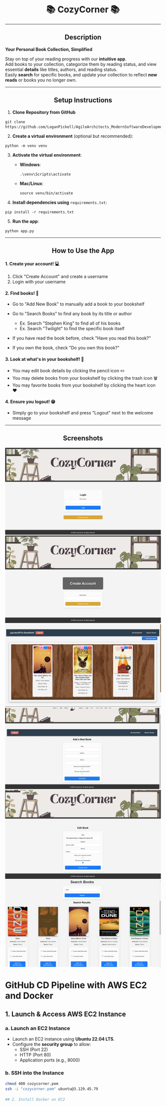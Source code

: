 # <h1 align="center">📚 CozyCorner 📚</h1>

---

## <h2 align="center"> Description </h2>

**Your Personal Book Collection, Simplified**

Stay on top of your reading progress with our **intuitive app**.  
Add books to your collection, categorize them by reading status, and view essential **details** like titles, authors,
and reading status.  
Easily **search** for specific books, and update your collection to reflect **new reads** or books you no longer own.

---

## <h2 align="center"> Setup Instructions </h2>

1. **Clone Repository from GitHub**

```
git clone https://github.com/LoganPickell/AgileArchitects_ModernSoftwareDevelopment.git
```

2. **Create a virtual environment** (optional but recommended):

```
python -m venv venv
```

3. **Activate the virtual environment**:
    - **Windows**:
      ```
      .\venv\Scripts\activate
      ```
    - **Mac/Linux**:
      ```
      source venv/bin/activate
      ```

4. **Install dependencies using** `requirements.txt`:

```
pip install -r requirements.txt
```

5. **Run the app**:

```
python app.py
```

---

## <h2 align="center"> How to Use the App </h2>

#### 1. Create your account! 💻
1. Click "Create Account" and create a username
2. Login with your username

#### 2. Find books! 📖
* Go to "Add New Book" to manually add a book to your bookshelf
* Go to "Search Books" to find any book by its title or author

    * Ex. Search "Stephen King" to find all of his books
    * Ex. Search "Twilight" to find the specific book itself
* If you have read the book before, check "Have you read this book?"
* If you own the book, check "Do you own this book?"
#### 3. Look at what's in your bookshelf! 👀
* You may edit book details by clicking the pencil icon ✏️
* You may delete books from your bookshelf by clicking the trash icon 🗑️
* You may favorite books from your bookshelf by clicking the heart icon ❤️
#### 4. Ensure you logout! 😁
* Simply go to your bookshelf and press "Logout" next to the welcome message

---

## <h2 align="center"> Screenshots </h2>

![home login page](screenshots/Home.jpeg)
![create account page](screenshots/CreateAccount.jpeg)
![bookshelf page](screenshots/myBookShelf.jpeg)
![add book page](screenshots/addBook.jpeg)
![edit book page](screenshots/Editbook.jpeg)
![search book page](screenshots/searchbook.jpeg)

# GitHub CD Pipeline with AWS EC2 and Docker

## 1. Launch & Access AWS EC2 Instance

### a. Launch an EC2 Instance
- Launch an EC2 instance using **Ubuntu 22.04 LTS**.
- Configure the **security group** to allow:
  - SSH (Port 22)
  - HTTP (Port 80)
  - Application ports (e.g., 8000)

### b. SSH into the Instance
```bash
chmod 400 cozycorner.pem
ssh -i "cozycorner.pem" ubuntu@3.129.45.79

## 2. Install Docker on EC2
